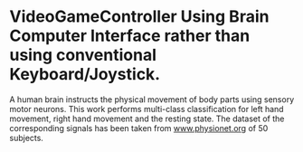 # VideoGameController Using Brain Computer Interface rather than using conventional Keyboard/Joystick.
A human brain instructs the physical movement of body parts using sensory motor neurons.  This work performs multi-class classification for left hand movement, right hand movement  and the resting state. The dataset of the corresponding signals has been taken from  www.physionet.org of 50 subjects. 
